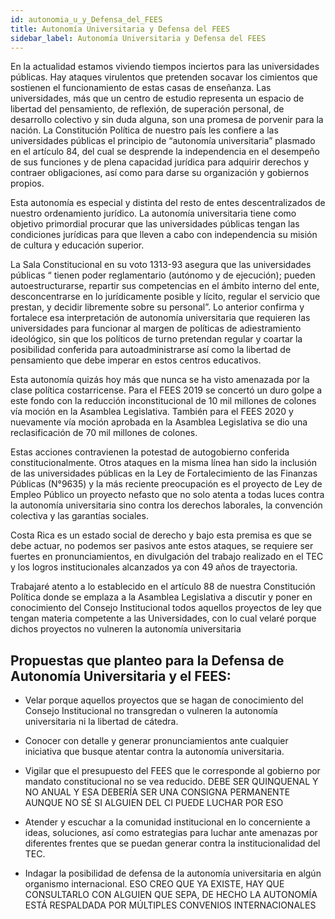 ```yaml
---
id: autonomia_u_y_Defensa_del_FEES
title: Autonomía Universitaria y Defensa del FEES 
sidebar_label: Autonomía Universitaria y Defensa del FEES 
---
```

En la actualidad estamos viviendo tiempos inciertos para las universidades públicas. Hay ataques virulentos que pretenden socavar los cimientos que sostienen el funcionamiento de estas casas de enseñanza. Las universidades, más que un centro de estudio representa un espacio de libertad del pensamiento, de reflexión, de superación personal, de desarrollo colectivo y sin duda alguna, son una promesa de porvenir para la nación.
La Constitución Política de nuestro país les confiere a las universidades públicas el principio de “autonomía universitaria” plasmado en el artículo 84, del cual se desprende la independencia en el desempeño de sus funciones y de plena capacidad jurídica para adquirir derechos y contraer obligaciones, así como para darse su organización y gobiernos propios.

Esta autonomía es especial y distinta del resto de entes descentralizados de nuestro ordenamiento jurídico. La autonomía universitaria tiene como objetivo primordial procurar que las universidades públicas tengan las condiciones jurídicas para que lleven a cabo con independencia su misión de cultura y educación superior. 	 

La Sala Constitucional en su voto 1313-93 asegura que  las universidades públicas “ tienen poder reglamentario (autónomo y de ejecución); pueden autoestructurarse, repartir sus competencias en el ámbito interno del ente, desconcentrarse en lo jurídicamente posible y lícito, regular el servicio que prestan, y decidir libremente sobre su personal”. Lo anterior confirma y fortalece esa interpretación de autonomía universitaria que requieren las universidades para funcionar al margen de políticas de adiestramiento ideológico, sin que los políticos de turno pretendan regular y coartar la posibilidad conferida para autoadministrarse así como la libertad de pensamiento que debe imperar en estos centros educativos.

Esta autonomía quizás hoy más que nunca se ha visto amenazada por la clase política costarricense. Para el FEES 2019 se concertó un duro golpe a este fondo con la reducción inconstitucional de 10 mil millones de colones vía moción en la Asamblea Legislativa. También para el FEES  2020 y nuevamente vía moción aprobada en la Asamblea Legislativa se dio una reclasificación de 70 mil millones de colones. 

Estas acciones contravienen la potestad de autogobierno conferida constitucionalmente. Otros ataques en la misma línea han sido la inclusión de las universidades públicas en la Ley de Fortalecimiento de las Finanzas Públicas (N°9635) y la más reciente preocupación es el proyecto de Ley de Empleo Público un proyecto nefasto que no solo atenta a todas luces contra la autonomía universitaria sino contra los derechos laborales, la convención colectiva y las garantías sociales.

Costa Rica es un estado social de derecho y bajo esta premisa es que se debe actuar, no podemos ser pasivos ante estos ataques, se requiere ser fuertes en pronunciamientos, en divulgación del trabajo realizado en el TEC y los logros institucionales alcanzados ya con 49 años de trayectoria.     

Trabajaré atento a lo establecido en el artículo 88 de nuestra Constitución Política donde se emplaza a la Asamblea Legislativa a discutir y poner en conocimiento del Consejo Institucional todos aquellos proyectos de ley que tengan materia competente a las Universidades, con lo cual velaré porque dichos proyectos no vulneren la autonomía universitaria   

## Propuestas que planteo para la Defensa de Autonomía Universitaria y el FEES:
- Velar porque aquellos proyectos que se hagan de conocimiento del Consejo Institucional no transgredan o vulneren la autonomía universitaria ni la libertad de cátedra. 

- Conocer con detalle y generar pronunciamientos ante cualquier iniciativa que busque atentar contra la autonomía universitaria.

- Vigilar que el presupuesto del FEES que le corresponde al gobierno por mandato constitucional no se vea reducido. DEBE SER QUINQUENAL Y NO ANUAL Y ESA DEBERÍA SER UNA CONSIGNA PERMANENTE AUNQUE NO SÉ SI ALGUIEN DEL CI PUEDE LUCHAR POR ESO

- Atender y escuchar a la comunidad institucional en lo concerniente a ideas, soluciones, así como estrategias para luchar ante amenazas por diferentes frentes que se puedan generar contra la institucionalidad del TEC. 

- Indagar la posibilidad de defensa de la autonomía universitaria en algún organismo internacional. ESO CREO QUE YA EXISTE, HAY QUE CONSULTARLO CON ALGUIEN QUE SEPA, DE HECHO LA AUTONOMÍA ESTÁ RESPALDADA POR MÚLTIPLES CONVENIOS INTERNACIONALES
